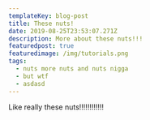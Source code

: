 ```yaml
---
templateKey: blog-post
title: These nuts!
date: 2019-08-25T23:53:07.271Z
description: More about these nuts!!!
featuredpost: true
featuredimage: /img/tutorials.png
tags:
  - nuts more nuts and nuts nigga
  - but wtf
  - asdasd
---
```

Like really these nuts!!!!!!!!!!!!
